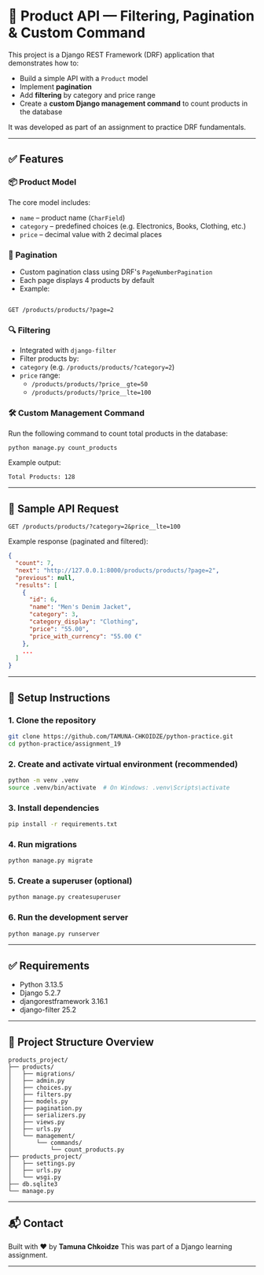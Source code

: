 # 🛒 Product API — Filtering, Pagination & Custom Command

This project is a Django REST Framework (DRF) application that demonstrates how to:

- Build a simple API with a `Product` model
- Implement **pagination**
- Add **filtering** by category and price range
- Create a **custom Django management command** to count products in the database

It was developed as part of an assignment to practice DRF fundamentals.

---

## ✅ Features

### 📦 Product Model

The core model includes:

- `name` – product name (`CharField`)
- `category` – predefined choices (e.g. Electronics, Books, Clothing, etc.)
- `price` – decimal value with 2 decimal places

### 📄 Pagination

- Custom pagination class using DRF's `PageNumberPagination`
- Each page displays 4 products by default
- Example:

```

GET /products/products/?page=2

````

### 🔍 Filtering

- Integrated with `django-filter`
- Filter products by:
- `category` (e.g. `/products/products/?category=2`)
- `price` range:
    - `/products/products/?price__gte=50`
    - `/products/products/?price__lte=100`

### 🛠 Custom Management Command

Run the following command to count total products in the database:

```bash
python manage.py count_products
````

Example output:

```
Total Products: 128
```

---

## 🧪 Sample API Request

```
GET /products/products/?category=2&price__lte=100
```

Example response (paginated and filtered):

```json
{
  "count": 7,
  "next": "http://127.0.0.1:8000/products/products/?page=2",
  "previous": null,
  "results": [
    {
      "id": 6,
      "name": "Men's Denim Jacket",
      "category": 3,
      "category_display": "Clothing",
      "price": "55.00",
      "price_with_currency": "55.00 €"
    },
    ...
  ]
}
```

---

## 🚀 Setup Instructions

### 1. Clone the repository

```bash
git clone https://github.com/TAMUNA-CHKOIDZE/python-practice.git
cd python-practice/assignment_19
```

### 2. Create and activate virtual environment (recommended)

```bash
python -m venv .venv
source .venv/bin/activate  # On Windows: .venv\Scripts\activate
```

### 3. Install dependencies

```bash
pip install -r requirements.txt
```

### 4. Run migrations

```bash
python manage.py migrate
```

### 5. Create a superuser (optional)

```bash
python manage.py createsuperuser
```

### 6. Run the development server

```bash
python manage.py runserver
```

---

## ✅ Requirements

* Python 3.13.5
* Django 5.2.7
* djangorestframework 3.16.1
* django-filter 25.2

---

## 📁 Project Structure Overview

```
products_project/
├── products/
│   ├── migrations/
│   ├── admin.py
│   ├── choices.py
│   ├── filters.py
│   ├── models.py
│   ├── pagination.py
│   ├── serializers.py
│   ├── views.py
│   ├── urls.py
│   └── management/
│       └── commands/
│           └── count_products.py
├── products_project/
│   ├── settings.py
│   ├── urls.py
│   └── wsgi.py
├── db.sqlite3
└── manage.py
```

---

## 📬 Contact

Built with ❤️ by **Tamuna Chkoidze**
This was part of a Django learning assignment.

---

